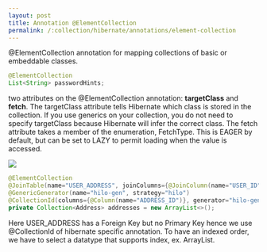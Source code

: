 ```yaml
---
layout: post
title: Annotation @ElementCollection
permalink: /:collection/hibernate/annotations/element-collection
---
```


@ElementCollection annotation for mapping collections of basic or embeddable classes.
```java
@ElementCollection
List<String> passwordHints;
```
two attributes on the @ElementCollection annotation: **targetClass** and **fetch**. The targetClass attribute tells Hibernate which class is stored in the collection. If you use generics on your collection, you do not need to specify targetClass because Hibernate will infer the correct class. The fetch attribute takes a member of the enumeration, FetchType. This is EAGER by default, but can be set to LAZY to permit loading when the value is accessed.

![]({{site.cdn}}/hibernate/element-collection.png)

```java
@ElementCollection
@JoinTable(name="USER_ADDRESS", joinColumns={@JoinColumn(name="USER_ID")})
@GenericGenerator(name="hilo-gen", strategy="hilo")
@CollectionId(columns={@Column(name="ADDRESS_ID")}, generator="hilo-gen", type=@Type(type="long"))
private Collection<Address> addresses = new ArrayList<>();
```
Here USER_ADDRESS has a Foreign Key but no Primary Key hence we use @CollectionId of hibernate specific annotation. To have an indexed order, we have to select a datatype that supports index, ex. ArrayList.

